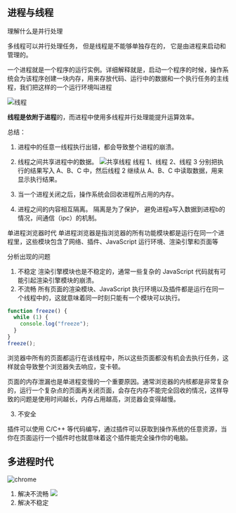 #

##  进程与线程

理解什么是并行处理

多线程可以并行处理任务， 但是线程是不能够单独存在的， 它是由进程来启动和管理的。

一个进程就是一个程序的运行实例。详细解释就是，启动一个程序的时候，操作系统会为该程序创建一块内存，用来存放代码、运行中的数据和一个执行任务的主线程，我们把这样的一个运行环境叫进程

![线程](https://tva1.sinaimg.cn/large/0081Kckwgy1gll36lofrkj31nf0u0jxu.jpg)

**线程是依附于进程**的，而进程中使用多线程并行处理能提升运算效率。

总结： 

1. 进程中的任意一线程执行出错，都会导致整个进程的崩溃。
2. 线程之间共享进程中的数据。
![共享线程](https://tva1.sinaimg.cn/large/0081Kckwgy1gll3888ppyj316w0u0n4c.jpg)
线程 1、线程 2、线程 3 分别把执行的结果写入 A、B、C 中，然后线程 2 继续从 A、B、C 中读取数据，用来显示执行结果。

3. 当一个进程关闭之后，操作系统会回收进程所占用的内存。
4. 进程之间的内容相互隔离。
隔离是为了保护， 避免进程a写入数据到进程b的情况，间通信（ipc）的机制。

单进程浏览器时代
单进程浏览器是指浏览器的所有功能模块都是运行在同一个进程里，这些模块包含了网络、插件、JavaScript 运行环境、渲染引擎和页面等

分析出现的问题

1. 不稳定
渲染引擎模块也是不稳定的，通常一些复杂的 JavaScript 代码就有可能引起渲染引擎模块的崩溃。
2. 不流畅
所有页面的渲染模块、JavaScript 执行环境以及插件都是运行在同一个线程中的，这就意味着同一时刻只能有一个模块可以执行。

```js
function freeze() {
  while (1) {
    console.log("freeze");
  }
}
freeze();
```

浏览器中所有的页面都运行在该线程中，所以这些页面都没有机会去执行任务，这样就会导致整个浏览器失去响应，变卡顿。

页面的内存泄漏也是单进程变慢的一个重要原因。通常浏览器的内核都是非常复杂的，运行一个复杂点的页面再关闭页面，会存在内存不能完全回收的情况，这样导致的问题是使用时间越长，内存占用越高，浏览器会变得越慢。

3. 不安全

插件可以使用 C/C++ 等代码编写，通过插件可以获取到操作系统的任意资源，当你在页面运行一个插件时也就意味着这个插件能完全操作你的电脑。

## 多进程时代

![chrome](https://tva1.sinaimg.cn/large/0081Kckwgy1gll3notcpsj31b50u0jzv.jpg)

1. 解决不流畅
![](https://tva1.sinaimg.cn/large/0081Kckwgy1gll3notcpsj31b50u0jzv.jpg)
2. 解决不稳定








